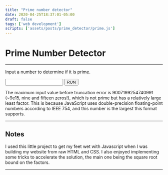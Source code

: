 ```yaml
---
title: "Prime number detector"
date: 2020-04-25T18:37:01-05:00
draft: false
tags: ['web development']
scripts: ['assets/posts/prime_detector/prime.js']
---
```


# Prime Number Detector

---

Input a number to determine if it is prime.<br>

<form id="primeform" onsubmit="determineIfPrime(); return false">
  <input type="text" id="primeinput">
  <input type="submit" class="button" id="primebutton" value="RUN">
</form>
<p class="themecolor" id="primeresponse"></p>

The maximum input value before truncation error is 9007199254740991 (~9e15, nine and fifteen zeros!),
which is not prime but has a relatively large least factor.
This is because JavaScript uses double-precision floating-point numbers according to IEEE 754, and this number is the largest this format supports.

---

## Notes

I used this little project to get my feet wet with Javascript when I was building my website from raw HTML and CSS.
I also enjoyed implementing some tricks to accelerate the solution, the main one being the square root bound on the factors.

---
